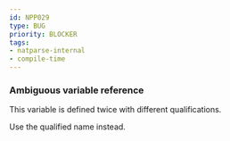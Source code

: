 ```yaml
---
id: NPP029
type: BUG
priority: BLOCKER
tags:
- natparse-internal
- compile-time
---
```


### Ambiguous variable reference

This variable is defined twice with different qualifications.

Use the qualified name instead.


